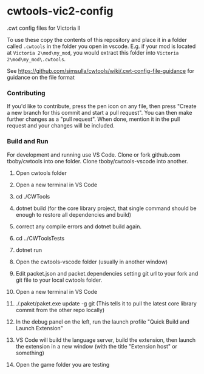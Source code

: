 # cwtools-vic2-config
.cwt config files for Victoria II

To use these copy the contents of this repository and place it in a folder called `.cwtools` in the folder you open in vscode. E.g. if your mod is located at `Victoria 2\mod\my_mod`, you would extract this folder into `Victoria 2\mod\my_mod\.cwtools`.

See https://github.com/simsulla/cwtools/wiki/.cwt-config-file-guidance for guidance on the file format

### Contributing
If you'd like to contribute, press the pen icon on any file, then press "Create a new branch for this commit and start a pull request". You can then make further changes as a "pull request". When done, mention it in the pull request and your changes will be included.

### Build and Run 
For development and running use VS Code. Clone or fork github.com tboby/cwtools into one folder. Clone tboby/cwtools-vscode into another.

1. Open cwtools folder
1. Open a new terminal in VS Code
1. cd ./CWTools
1. dotnet build (for the core library project, that single command should be enough to restore all dependencies and build)
1. correct any compile errors and dotnet build again.
1. cd ../CWToolsTests
1. dotnet run

1. Open the cwtools-vscode folder (usually in another window)
1. Edit packet.json and packet.dependencies setting git url to your fork and git file to your local cwtools folder.
1. Open a new terminal in VS Code
1. ./.paket/paket.exe update -g git (This tells it to pull the latest core library commit from the other repo locally)
1. In the debug panel on the left, run the launch profile "Quick Build and Launch Extension"
1. VS Code will build the language server, build the extension, then launch the extension in a new window (with the title "Extension host" or something)
1. Open the game folder you are testing

